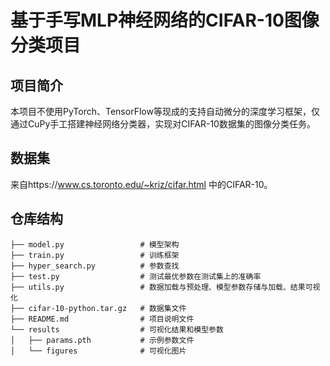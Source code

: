 # 基于手写MLP神经网络的CIFAR-10图像分类项目
## 项目简介
本项目不使用PyTorch、TensorFlow等现成的支持自动微分的深度学习框架，仅通过CuPy手工搭建神经网络分类器，实现对CIFAR-10数据集的图像分类任务。
## 数据集
来自https://www.cs.toronto.edu/~kriz/cifar.html 中的CIFAR-10。
## 仓库结构
```
├── model.py                 # 模型架构
├── train.py                 # 训练框架
├── hyper_search.py          # 参数查找
├── test.py                  # 测试最优参数在测试集上的准确率
├── utils.py                 # 数据加载与预处理、模型参数存储与加载、结果可视化
├── cifar-10-python.tar.gz   # 数据集文件
├── README.md                # 项目说明文件
└── results                  # 可视化结果和模型参数
│   ├── params.pth           # 示例参数文件
│   └── figures              # 可视化图片
```
